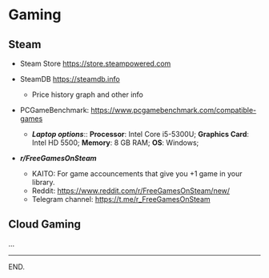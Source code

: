 # Gaming

## Steam

- Steam Store https://store.steampowered.com

- SteamDB https://steamdb.info
    * Price history graph and other info

- PCGameBenchmark: https://www.pcgamebenchmark.com/compatible-games
    * ***Laptop options***::
        **Processor**: Intel Core i5-5300U;
        **Graphics Card**: Intel HD 5500;
        **Memory**: 8 GB RAM;
        **OS**: Windows;

- ***r/FreeGamesOnSteam***
    * KAITO: For game accouncements that give you +1 game in your library.
    * Reddit: https://www.reddit.com/r/FreeGamesOnSteam/new/
    * Telegram channel: https://t.me/r_FreeGamesOnSteam


## Cloud Gaming
...

---

END.

